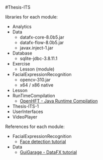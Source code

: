 #Thesis-ITS


libraries for each module:
   * Analytics
   * Data
      * datafx-core-8.0b5.jar
      * datafx-flow-8.0b5.jar
      * javax.inject-1.jar
   * Database
      * sqlite-jdbc-3.8.11.1
   * Exercise
      * Lesson (module)
   * FacialExpressionRecognition
      * opencv-310.jar
      * x64 / x86 native
   * Lesson
   * RunTimeCompilation
      * [OpenHFT - Java Runtime Compilation](https://github.com/OpenHFT/Java-Runtime-Compiler)
   * Thesis-ITS-1
   * UserInterfaces
   * VideoPlayer


References for each module:
   * FacialExpressionRecognition
      * [Face detection tutorial](http://l.facebook.com/l.php?u=http%3A%2F%2Fopencv-java-tutorials.readthedocs.io%2Fen%2Flatest%2F06-face-detection-and-tracking.html&h=RAQHsfN4Y&s=1)
   * Data
      * [GuiGarage - DataFX tutorial](http://www.guigarage.com/2014/05/datafx-8-0-tutorials/)

        
        

